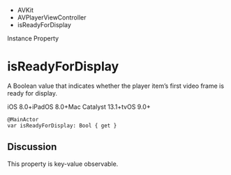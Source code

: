 

- AVKit
- AVPlayerViewController
-  isReadyForDisplay 

Instance Property

# isReadyForDisplay

A Boolean value that indicates whether the player item’s first video frame is ready for display.

iOS 8.0+iPadOS 8.0+Mac Catalyst 13.1+tvOS 9.0+

``` source
@MainActor
var isReadyForDisplay: Bool { get }
```

## Discussion

This property is key-value observable.

